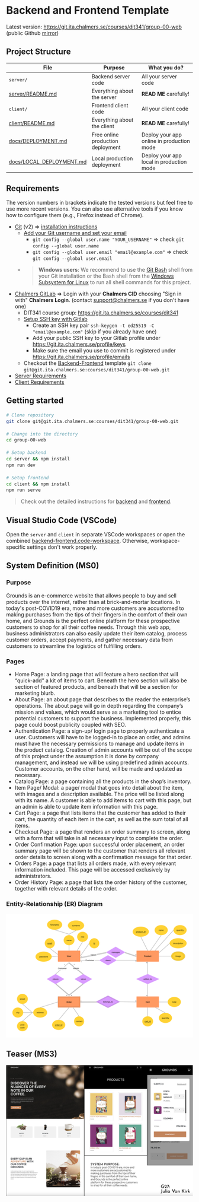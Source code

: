 # Backend and Frontend Template

Latest version: https://git.ita.chalmers.se/courses/dit341/group-00-web (public Github [mirror](https://github.com/dit341/group-00-web))

## Project Structure

| File        | Purpose           | What you do?  |
| ------------- | ------------- | ----- |
| `server/` | Backend server code | All your server code |
| [server/README.md](server/README.md) | Everything about the server | **READ ME** carefully! |
| `client/` | Frontend client code | All your client code |
| [client/README.md](client/README.md) | Everything about the client | **READ ME** carefully! |
| [docs/DEPLOYMENT.md](docs/DEPLOYMENT.md) | Free online production deployment | Deploy your app online in production mode |
| [docs/LOCAL_DEPLOYMENT.md](docs/LOCAL_DEPLOYMENT.md) | Local production deployment | Deploy your app local in production mode |

## Requirements

The version numbers in brackets indicate the tested versions but feel free to use more recent versions.
You can also use alternative tools if you know how to configure them (e.g., Firefox instead of Chrome).

* [Git](https://git-scm.com/) (v2) => [installation instructions](https://www.atlassian.com/git/tutorials/install-git)
  * [Add your Git username and set your email](https://docs.gitlab.com/ce/gitlab-basics/start-using-git.html#add-your-git-username-and-set-your-email)
    * `git config --global user.name "YOUR_USERNAME"` => check `git config --global user.name`
    * `git config --global user.email "email@example.com"` => check `git config --global user.email`
  * > **Windows users**: We recommend to use the [Git Bash](https://www.atlassian.com/git/tutorials/git-bash) shell from your Git installation or the Bash shell from the [Windows Subsystem for Linux](https://docs.microsoft.com/en-us/windows/wsl/install-win10) to run all shell commands for this project.
* [Chalmers GitLab](https://git.ita.chalmers.se/) => Login with your **Chalmers CID** choosing "Sign in with" **Chalmers Login**. (contact [support@chalmers.se](mailto:support@chalmers.se) if you don't have one)
  * DIT341 course group: https://git.ita.chalmers.se/courses/dit341
  * [Setup SSH key with Gitlab](https://docs.gitlab.com/ee/ssh/)
    * Create an SSH key pair `ssh-keygen -t ed25519 -C "email@example.com"` (skip if you already have one)
    * Add your public SSH key to your Gitlab profile under https://git.ita.chalmers.se/profile/keys
    * Make sure the email you use to commit is registered under https://git.ita.chalmers.se/profile/emails
  * Checkout the [Backend-Frontend](https://git.ita.chalmers.se/courses/dit341/group-00-web) template `git clone git@git.ita.chalmers.se:courses/dit341/group-00-web.git`
* [Server Requirements](./server/README.md#Requirements)
* [Client Requirements](./client/README.md#Requirements)

## Getting started

```bash
# Clone repository
git clone git@git.ita.chalmers.se:courses/dit341/group-00-web.git

# Change into the directory
cd group-00-web

# Setup backend
cd server && npm install
npm run dev

# Setup frontend
cd client && npm install
npm run serve
```

> Check out the detailed instructions for [backend](./server/README.md) and [frontend](./client/README.md).

## Visual Studio Code (VSCode)

Open the `server` and `client` in separate VSCode workspaces or open the combined [backend-frontend.code-workspace](./backend-frontend.code-workspace). Otherwise, workspace-specific settings don't work properly.

## System Definition (MS0)

### Purpose

Grounds is an e-commerce website that allows people to buy and sell products over the internet, rather than at brick-and-mortar locations. In today's post-COVID19 era, more and more customers are accustomed to making purchases from the tips of their fingers in the comfort of their own home, and Grounds is the perfect online platform for these prospective customers to shop for all their coffee needs. Through this web app, business administrators can also easily update their item catalog, process customer orders, accept payments, and gather necessary data from customers to streamline the logistics of fulfilling orders.

### Pages

* Home Page: a landing page that will feature a hero section that will “quick-add” a kit of items to cart. Beneath the hero section will also be section of featured products, and beneath that will be a section for marketing blurb.
* About Page: an about page that describes to the reader the enterprise’s operations. The about page will go in depth regarding the company’s mission and values, which would serve as a marketing tool to entice potential customers to support the business. Implemented properly, this page could boost publicity coupled with SEO.
* Authentication Page: a sign-up/ login page to properly authenticate a user. Customers will have to be logged-in to place an order, and admins must have the necessary permissions to manage and update items in the product catalog. Creation of admin accounts will be out of the scope of this project under the assumption it is done by company management, and instead we will be using predefined admin accounts. Customer accounts, on the other hand, will be made and updated as necessary.
* Catalog Page: a page containing all the products in the shop’s inventory.
* Item Page/ Modal: a page/ modal that goes into detail about the item, with images and a description available. The price will be listed along with its name. A customer is able to add items to cart with this page, but an admin is able to update item information with this page.
* Cart Page: a page that lists items that the customer has added to their cart, the quantity of each item in the cart, as well as the sum total of all items.
* Checkout Page: a page that renders an order summary to screen, along with a form that will take in all necessary input to complete the order.
* Order Confirmation Page: upon successful order placement, an order summary page will be shown to the customer that renders all relevant order details to screen along with a confirmation message for that order.
* Orders Page: a page that lists all orders made, with every relevant information included. This page will be accessed exclusively by administrators.
* Order History Page: a page that lists the order history of the customer, together with relevant details of the order.

### Entity-Relationship (ER) Diagram

![ER Diagram](./images/er_diagram.png)

## Teaser (MS3)

![Teaser](./images/Grounds.png)
